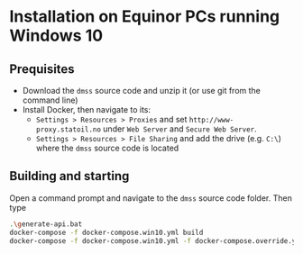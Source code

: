 # Installation on Equinor PCs running Windows 10

## Prequisites

 -  Download the ```dmss``` source code and unzip it (or use git from the command line)
 - Install Docker, then navigate to its:
   - ```Settings > Resources > Proxies``` and set ```http://www-proxy.statoil.no``` under ```Web Server``` and ```Secure Web Server```. 
   - ```Settings > Resources > File Sharing``` and add the drive (e.g. ```C:\```) where the ```dmss``` source code is located
 
## Building and starting

Open a command prompt and navigate to the ```dmss``` source code folder. Then type 

```sh
.\generate-api.bat
docker-compose -f docker-compose.win10.yml build
docker-compose -f docker-compose.win10.yml -f docker-compose.override.yml up
``` 
